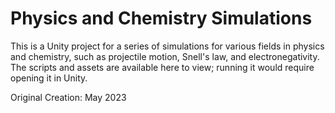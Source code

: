 # Physics and Chemistry Simulations

This is a Unity project for a series of simulations for various fields in physics and chemistry, such as projectile motion, Snell's law, and electronegativity.
The scripts and assets are available here to view; running it would require opening it in Unity.

Original Creation: May 2023

